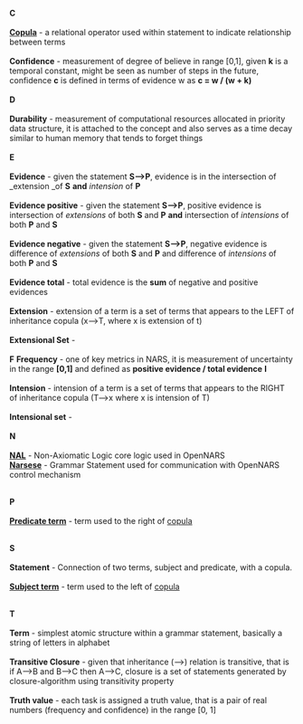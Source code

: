 **C**
<br/><br/>
**[Copula](https://github.com/opennars/opennars/wiki/Narsese-Grammar,-Language-of-OpenNARS)** - a relational operator used within statement to indicate relationship between terms
<br/><br/>
**Confidence** - measurement of degree of believe in range [0,1], given __k__  is a temporal constant, might be seen as number of steps in the future, confidence __c__ is defined in terms of evidence w as **__c = w / (w + k)__**
<br/><br/>
**D**
<br/><br/>
**Durability** - measurement of computational resources allocated in priority data structure, it is attached to the concept and also serves as a time decay similar to human memory that tends to forget things
<br/><br/>
**E**
<br/><br/>
**Evidence** - given the statement **S-->P**, evidence is in the intersection of _extension _of **S** **and** _intension_ of **P**
<br/><br/>
**Evidence positive** - given the statement **S-->P**, positive evidence is intersection of _extensions_ of both **S** and **P** **and** intersection of _intensions_ of both **P** and **S**
<br/><br/>
**Evidence negative** - given the statement **S-->P**, negative evidence is difference of _extensions_ of both **S** and **P** and difference of _intensions_ of both **P** and **S**
<br/><br/>
**Evidence total** - total evidence is the **sum** of negative and positive evidences
<br/><br/>
**Extension** - extension of a term is a set of terms that appears to the LEFT of inheritance copula (x-->T, where x is extension of t)
<br/><br/>
**Extensional Set** - 
<br/><br/>
**F**
**Frequency** - one of key metrics in NARS, it is measurement of uncertainty in the range **[0,1]** and defined as __positive evidence / total evidence__
**I**
<br/><br/>
**Intension** - intension of a term is a set of terms that appears to the RIGHT of inheritance copula (T-->x where x is intension of T)
<br/><br/>
**Intensional set** - 
<br/><br/>
**N**
<br/><br/>
**[NAL](https://github.com/opennars/opennars/wiki/Non-Axiomatic-Logic-(NAL),-Logic-behind-OpenNARS)** - Non-Axiomatic Logic core logic used in OpenNARS <br />
**[Narsese](https://github.com/opennars/opennars/wiki/Narsese-Grammar,-Language-of-OpenNARS)** - Grammar Statement used for communication with OpenNARS control mechanism
<br /><br />

**P**
<br /><br/>
**[Predicate term](https://github.com/opennars/opennars/wiki/Narsese-Grammar,-Language-of-OpenNARS)** - term used to the right of [copula](https://github.com/opennars/opennars/wiki/Narsese-Grammar,-Language-of-OpenNARS)
<br /><br/>

**S**
<br /><br/>
**Statement** - Connection of two terms, subject and predicate, with a copula.
<br /><br/>
**[Subject term](https://github.com/opennars/opennars/wiki/Narsese-Grammar,-Language-of-OpenNARS)** - term used to the left of [copula](https://github.com/opennars/opennars/wiki/Narsese-Grammar,-Language-of-OpenNARS)
<br /><br/>


**T**
<br /><br/>
**Term** - simplest atomic structure within a grammar statement, basically a string of letters in alphabet
<br/><br/>
**Transitive Closure** - given that inheritance (-->) relation is transitive, that is if A-->B and B-->C then A-->C, closure is a set of statements generated by closure-algorithm using transitivity property  
<br/>
**Truth value** - each task is assigned a truth value, that is a pair of real numbers (frequency and confidence) in the range [0, 1]
